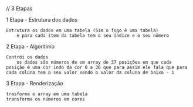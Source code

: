 // 3 Etapas 

1 Etapa - Estrutura dos dados

    Estrutura os dados em uma tabela (Sim o fogo é uma tabela)
        e para cada item da tabela tem o seu índice e o seu número

2 Etapa - Algoritimo

    Contrói os dados 
        os dados são números de um array de 37 posições em que cada posição é uma cor indo da cor 0 a 36 que para assim ele fala que para cada coluna tem o seu valor sendo o valor da coluna de baixo - 1

3 Etapa - Renderização

    trasforma o array em uma tabela
    transforma os números em cores

